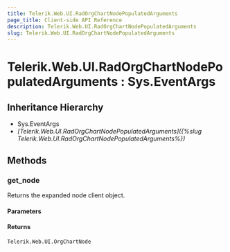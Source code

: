 ```yaml
---
title: Telerik.Web.UI.RadOrgChartNodePopulatedArguments
page_title: Client-side API Reference
description: Telerik.Web.UI.RadOrgChartNodePopulatedArguments
slug: Telerik.Web.UI.RadOrgChartNodePopulatedArguments
---
```


# Telerik.Web.UI.RadOrgChartNodePopulatedArguments : Sys.EventArgs 

## Inheritance Hierarchy

* Sys.EventArgs
* *[Telerik.Web.UI.RadOrgChartNodePopulatedArguments]({%slug Telerik.Web.UI.RadOrgChartNodePopulatedArguments%})*

## Methods

### get_node

Returns the expanded node client object. 

#### Parameters

#### Returns

`Telerik.Web.UI.OrgChartNode`
